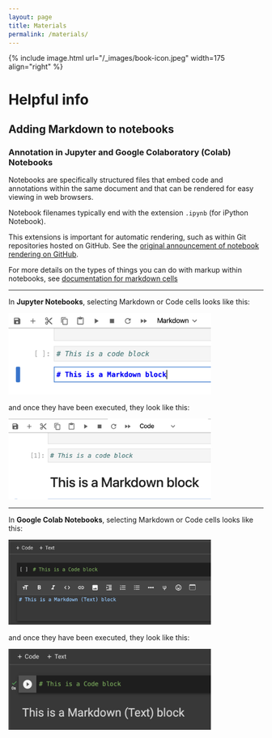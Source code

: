 ```yaml
---
layout: page
title: Materials
permalink: /materials/
---
```


{% include image.html url="/_images/book-icon.jpeg" width=175 align="right" %}

# Helpful info

## Adding Markdown to notebooks
### Annotation in Jupyter and Google Colaboratory (Colab) Notebooks
Notebooks are specifically structured files that embed code and annotations within the same document and that can be rendered for easy viewing in web browsers.  

Notebook filenames typically end with the extension `.ipynb` (for iPython Notebook).  

This extensions is important for automatic rendering, such as within Git repositories hosted on GitHub. See the [original announcement of notebook rendering on GitHub](https://blog.jupyter.org/rendering-notebooks-on-github-f7ac8736d686).    

For more details on the types of things you can do with markup within notebooks, see [documentation for markdown cells](https://jupyter-notebook.readthedocs.io/en/stable/examples/Notebook/Working%20With%20Markdown%20Cells.html)  

-----  

In **Jupyter Notebooks**, selecting Markdown or Code cells looks like this:  

<img src="/static_files/presentations/img/Jupyter_blocks_unexecuted.png" style="width: 400px;" />  

and once they have been executed, they look like this:  

<img src="/static_files/presentations/img/Jupyter_blocks_executed.png" style="width: 400px;" />  

-----  

In **Google Colab Notebooks**, selecting Markdown or Code cells looks like this:  

<img src="/static_files/presentations/img/Colab_blocks_unexecuted.png" style="width: 400px;" />

and once they have been executed, they look like this:  

<img src="/static_files/presentations/img/Colab_blocks_executed.png" style="width: 400px;" />
